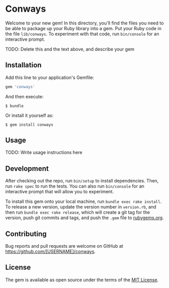 # Conways

Welcome to your new gem! In this directory, you'll find the files you need to be able to package up your Ruby library into a gem. Put your Ruby code in the file `lib/conways`. To experiment with that code, run `bin/console` for an interactive prompt.

TODO: Delete this and the text above, and describe your gem

## Installation

Add this line to your application's Gemfile:

```ruby
gem 'conways'
```

And then execute:

    $ bundle

Or install it yourself as:

    $ gem install conways

## Usage

TODO: Write usage instructions here

## Development

After checking out the repo, run `bin/setup` to install dependencies. Then, run `rake spec` to run the tests. You can also run `bin/console` for an interactive prompt that will allow you to experiment.

To install this gem onto your local machine, run `bundle exec rake install`. To release a new version, update the version number in `version.rb`, and then run `bundle exec rake release`, which will create a git tag for the version, push git commits and tags, and push the `.gem` file to [rubygems.org](https://rubygems.org).

## Contributing

Bug reports and pull requests are welcome on GitHub at https://github.com/[USERNAME]/conways.

## License

The gem is available as open source under the terms of the [MIT License](https://opensource.org/licenses/MIT).
